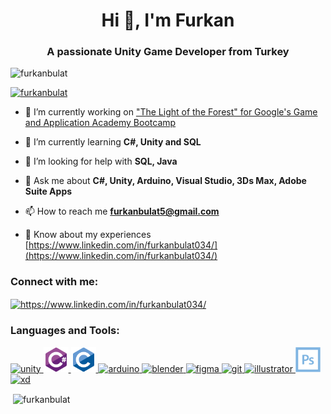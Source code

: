 <h1 align="center">Hi 👋, I'm Furkan</h1>
<h3 align="center">A passionate Unity Game Developer from Turkey</h3>

<p align="left"> <img src="https://komarev.com/ghpvc/?username=furkanbulat&label=Visitors&color=bb00ff&style=plastic" alt="furkanbulat" /> </p>

<p align="left"> <a href="https://github.com/ryo-ma/github-profile-trophy"><img src="https://github-profile-trophy.vercel.app/?username=furkanbulat" alt="furkanbulat" /></a> </p>

- 🔭 I’m currently working on ["The Light of the Forest" for Google's Game and Application Academy Bootcamp](https://www.youtube.com/watch?v=Gd8jWudJaf8)

- 🌱 I’m currently learning **C#, Unity and SQL**

- 🤝 I’m looking for help with **SQL, Java**

- 💬 Ask me about **C#, Unity, Arduino, Visual Studio, 3Ds Max, Adobe Suite Apps**

- 📫 How to reach me **furkanbulat5@gmail.com**

- 📄 Know about my experiences [https://www.linkedin.com/in/furkanbulat034/](https://www.linkedin.com/in/furkanbulat034/)

<h3 align="left">Connect with me:</h3>
<p align="left">
<a href="https://linkedin.com/in/https://www.linkedin.com/in/furkanbulat034/" target="blank"><img align="center" src="https://raw.githubusercontent.com/rahuldkjain/github-profile-readme-generator/master/src/images/icons/Social/linked-in-alt.svg" alt="https://www.linkedin.com/in/furkanbulat034/" height="30" width="40" /></a>
</p>

<h3 align="left">Languages and Tools:</h3>
<p align="left"> <a href="https://unity.com/" target="_blank" rel="noreferrer"> <img src="https://www.vectorlogo.zone/logos/unity3d/unity3d-icon.svg" alt="unity" width="40" height="40"/> </a> <a href="https://www.w3schools.com/cs/" target="_blank" rel="noreferrer"> <img src="https://raw.githubusercontent.com/devicons/devicon/master/icons/csharp/csharp-original.svg" alt="csharp" width="40" height="40"/> </a> <a href="https://www.cprogramming.com/" target="_blank" rel="noreferrer"> <img src="https://raw.githubusercontent.com/devicons/devicon/master/icons/c/c-original.svg" alt="c" width="40" height="40"/>   </a> <a href="https://www.arduino.cc/" target="_blank" rel="noreferrer"> <img src="https://cdn.worldvectorlogo.com/logos/arduino-1.svg" alt="arduino" width="40" height="40"/> </a> <a href="https://www.blender.org/" target="_blank" rel="noreferrer"> <img src="https://download.blender.org/branding/community/blender_community_badge_white.svg" alt="blender" width="40" height="40"/> </a> <a href="https://www.figma.com/" target="_blank" rel="noreferrer"> <img src="https://www.vectorlogo.zone/logos/figma/figma-icon.svg" alt="figma" width="40" height="40"/> </a> <a href="https://git-scm.com/" target="_blank" rel="noreferrer"> <img src="https://www.vectorlogo.zone/logos/git-scm/git-scm-icon.svg" alt="git" width="40" height="40"/> </a> <a href="https://www.adobe.com/in/products/illustrator.html" target="_blank" rel="noreferrer"> <img src="https://www.vectorlogo.zone/logos/adobe_illustrator/adobe_illustrator-icon.svg" alt="illustrator" width="40" height="40"/> </a> <a href="https://www.photoshop.com/en" target="_blank" rel="noreferrer"> <img src="https://raw.githubusercontent.com/devicons/devicon/master/icons/photoshop/photoshop-line.svg" alt="photoshop" width="40" height="40"/> </a> <a href="https://www.adobe.com/products/xd.html" target="_blank" rel="noreferrer"> <img src="https://cdn.worldvectorlogo.com/logos/adobe-xd.svg" alt="xd" width="40" height="40"/> </a> </p>

<p>&nbsp;<img align="center" src="https://github-readme-stats.vercel.app/api?username=furkanbulat&show_icons=true&theme=dracula&title_color=c27c19&text_color=ff9800&bg_color=303841&locale=en&include_all_commits=true&count_private=true" alt="furkanbulat" /></p>
